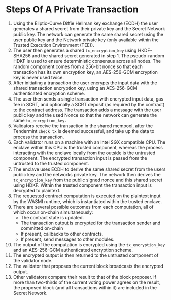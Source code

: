 # Steps Of A Private Transaction

1. Using the Eliptic-Curve Diffie Hellman key exchange (ECDH) the user generates a shared secret from their private key and the Secret Network public key. The network can generate the same shared secret using the user public key and the Network private key (only available within the Trusted Execution Environment (TEE)).
2. The user then generates a shared `tx_encryption_key` using HKDF-SHA256 and the shared secret generated in step 1. The pseudo-random HDKF is used to ensure deterministic consensus across all nodes. The random component comes from a 256-bit nonce so that each transaction has its own encryption key, an AES-256-GCM encryption key is never used twice.
3. After initiating a transaction the user encrypts the input data with the shared transaction encryption key, using an AES-256-GCM authenticated encryption scheme.
4. The user then sends a single transaction with encrypted input data, gas fee in SCRT, and optionally a SCRT deposit (as required by the contract) to the contract address. The transaction adds a message with the user public key and the used Nonce so that the network can generate the same `tx_encryption_key.`
5. Validators receive the transaction in the shared mempool, after the Tendermint `check_tx` is deemed successful, and take up the data to process the transaction.
6. Each validator runs on a machine with an Intel SGX compatible CPU. The enclave within this CPU is the trusted component, whereas the process interacting with the enclave locally from the outside is the untrusted component. The encrypted transaction input is passed from the untrusted to the trusted component.
7. The enclave uses ECDH to derive the same shared secret from the users public key and the networks private key. The network then derives the `tx_encryption_key` from the public signed nonce and this shared secret using HDKF. Within the trusted component the transaction input is decrypted to plaintext.
8. The requested contract computation is executed on the plaintext input by the WASMI runtime, which is instantiated within the trusted enclave.
9. There are several possible outcomes from each computation, all of which occur on-chain simultaneously:
   * The contract state is updated.
   * The transaction output is encrypted for the transaction sender and committed on-chain
   * If present, callbacks to other contracts.
   * If present, send messages to other modules.
10. The output of the computation is encrypted using the `tx_encryption_key` and an AES-256-GCM authenticated encryption scheme.
11. The encrypted output is then returned to the untrusted component of the validator node.
12. The validator that proposes the current block broadcasts the encrypted output.
13. Other validators compare their result to that of the block proposer. If more than two-thirds of the current voting power agrees on the result, the proposed block (and all transactions within it) are included in the Secret Network.
